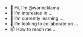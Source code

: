 - 👋 Hi, I’m @warlocklama
- 👀 I’m interested in ...
- 🌱 I’m currently learning ...
- 💞️ I’m looking to collaborate on ...
- 📫 How to reach me ...

<!---
warlocklama/warlocklama is a ✨ special ✨ repository because its `README.md` (this file) appears on your GitHub profile.
You can click the Preview link to take a look at your changes.
--->
